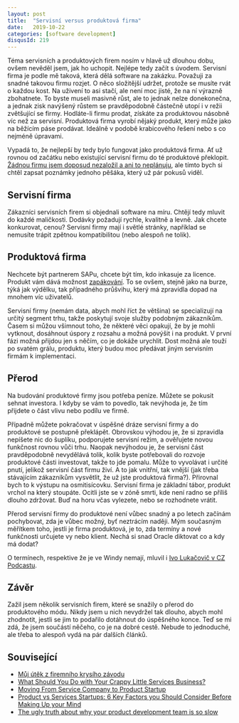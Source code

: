 ```yaml
---
layout: post
title:  "Servisní versus produktová firma"
date:   2019-10-22
categories: [software development]
disqusId: 219
---
```

Téma servisních a produktových firem nosím v hlavě už dlouhou dobu, ovšem nevěděl jsem, jak ho uchopit. Nejlépe tedy začít s úvodem. Servisní firma je podle mě taková, která dělá software na zakázku. Považuji za snadné takovou firmu rozjet. O něco složitější udržet, protože se musíte rvát o každou kost. Na uživení to asi stačí, ale není moc jisté, že na ní výrazně zbohatnete. To byste museli masivně růst, ale to jednak nelze donekonečna, a jednak zisk navýšený růstem se pravděpodobně částečně utopí i v režii zvětšující se firmy. Hodláte-li firmu prodat, získáte za produktovou násobně víc než za servisní. Produktová firma vyrobí nějaký produkt, který může jako na běžícím páse prodávat. Ideálně v podobě krabicového řešení nebo s co nejméně úpravami.

<!--more-->

Vypadá to, že nejlepší by tedy bylo fungovat jako produktová firma. Ať už rovnou od začátku nebo existující servisní firmu do té produktové překlopit. [Žádnou firmu jsem doposud nezaložil a ani to neplánuju](/software%20development/2016/04/05/zlata-horecka-v-it), ale tímto bych si chtěl zapsat poznámky jednoho pěšáka, který už pár pokusů viděl.

## Servisní firma

Zákazníci servisních firem si objednali software na míru. Chtějí tedy mluvit do každé maličkosti. Dodávky požadují rychle, kvalitně a levně. Jak chcete konkurovat, cenou? Servisní firmy mají i světlé stránky, například se nemusíte trápit zpětnou kompatibilitou (nebo alespoň ne tolik).

## Produktová firma

Nechcete být partnerem SAPu, chcete být tím, kdo inkasuje za licence. Produkt vám dává možnost [zapákování](https://cs.wikipedia.org/wiki/Finan%C4%8Dn%C3%AD_p%C3%A1kov%C3%BD_efekt). To se ovšem, stejně jako na burze, týká jak výdělku, tak případného průšvihu, který má zpravidla dopad na mnohem víc uživatelů.

Servisní firmy (nemám data, abych mohl říct že většina) se specializují na určitý segment trhu, takže poskytují svoje služby podobným zákazníkům. Časem si můžou všimnout toho, že některé věci opakují, že by je mohli vytknout, dosáhnout úspory z rozsahu a možná povýšit i na produkt. V první fázi možná přijdou jen s něčím, co je dokáže urychlit. Dost možná ale touží po svatém grálu, produktu, který budou moc předávat jiným servisním firmám k implementaci.

## Přerod

Na budování produktové firmy jsou potřeba peníze. Můžete se pokusit sehnat investora. I kdyby se vám to povedlo, tak nevýhoda je, že tím přijdete o část vlivu nebo podílu ve firmě.

Případně můžete pokračovat v úspěšné dráze servisní firmy a do produktové se postupně překlápět. Obrovskou výhodou je, že si zpravidla nepíšete nic do šuplíku, podporujete servisní režim, a ověřujete novou funkčnost rovnou vůči trhu. Naopak nevýhodou je, že servisní část pravděpodobně nevydělává tolik, kolik byste potřebovali do rozvoje produktové části investovat, takže to jde pomalu. Může to vyvolávat i určité pnutí, jelikož servisní část firmu živí. A to jak vnitřní, tak vnější (jak třeba stávajícím zákazníkům vysvětlit, že už jste produktová firma?). Přirovnal bych to k výstupu na osmitisícovku. Servisní firma je základní tábor, produkt vrchol na který stoupáte. Ocitli jste se v zóně smrti, kde není radno se příliš dlouho zdržovat. Buď na horu včas vylezete, nebo se rozhodnete vrátit.

Přerod servisní firmy do produktové není vůbec snadný a po letech začínám pochybovat, zda je vůbec možný, byť neztrácím naději. Mým současným měřítkem toho, jestli je firma produktová, je to, zda termíny a nové funkčnosti určujete vy nebo klient. Nechá si snad Oracle diktovat co a kdy má dodat? 

O termínech, respektive že je ve Windy nemají, mluvil i [Ivo Lukačovič v CZ Podcastu](https://soundcloud.com/czpodcast-1/cz-podcast-217-ivo-lukacovic).

## Závěr

Zažil jsem několik servisních firem, které se snažily o přerod do produktového módu. Nikdy jsem u nich nevydržel tak dlouho, abych mohl zhodnotit, jestli se jim to podařilo dotáhnout do úspěšného konce. Teď se mi zdá, že jsem součástí něčeho, co je na dobré cestě. Nebude to jednoduché, ale třeba to alespoň vydá na pár dalších článků. 

## Související

- [Můj útěk z firemního krysího závodu](https://medium.com/wultra-blog/m%C5%AFj-%C3%BAt%C4%9Bk-z-firemn%C3%ADho-krys%C3%ADho-z%C3%A1vodu-599094dc3b19)
- [What Should You Do with Your Crappy Little Services Business?](https://bothsidesofthetable.com/what-should-you-do-with-your-crappy-little-services-business-e8a911d63e44)
- [Moving From Service Company to Product Startup](https://birch.co/post/13111353105/moving-from-service-company-to-product-startup)
- [Product vs Services Startups: 6 Key Factors you Should Consider Before Making Up your Mind](https://nomorestartupmyths.com/product-based-vs-service-oriented-startups/)
- [The ugly truth about why your product development team is so slow](https://medium.com/hackernoon/the-ugly-truth-about-why-your-product-development-team-is-so-slow-4cc9f4ace83c)
